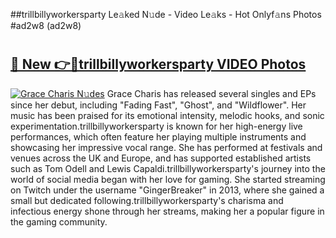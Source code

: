 ##trillbillyworkersparty Le𝚊ked N𝚞de - Video Le𝚊ks - Hot Onlyf𝚊ns Photos #ad2w8 (ad2w8)

# <h2><a href="https://mediaupload.pro?title=trillbillyworkersparty&ref=9FEB">🔗 New 👉🔴trillbillyworkersparty VIDEO Photos</a></h2>

[![Grace Charis N𝚞des](https://i.imgur.com/rIISA9y.gif)](https://mediaupload.pro?title=trillbillyworkersparty&ref=9FEB)
Grace Charis has released several singles and EPs since her debut, including "Fading Fast", "Ghost", and "Wildflower". Her music has been praised for its emotional intensity, melodic hooks, and sonic experimentation.trillbillyworkersparty is known for her high-energy live performances, which often feature her playing multiple instruments and showcasing her impressive vocal range. She has performed at festivals and venues across the UK and Europe, and has supported established artists such as Tom Odell and Lewis Capaldi.trillbillyworkersparty's journey into the world of social media began with her love for gaming. She started streaming on Twitch under the username "GingerBreaker" in 2013, where she gained a small but dedicated following.trillbillyworkersparty's charisma and infectious energy shone through her streams, making her a popular figure in the gaming community.